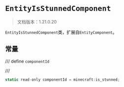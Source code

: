 # `EntityIsStunnedComponent`

> 文档版本：1.21.0.20

`EntityIsStunnedComponent`类，扩展自`EntityComponent`。

## 常量

/// define
`componentId`


///

```js
static read-only componentId = minecraft:is_stunned;
```

